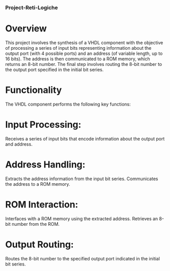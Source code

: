 ### Project-Reti-Logiche

# Overview<br>
This project involves the synthesis of a VHDL component with the objective of processing a series of input bits representing information about the output port (with 4 possible ports) and an address (of variable length, up to 16 bits). The address is then communicated to a ROM memory, which returns an 8-bit number. The final step involves routing the 8-bit number to the output port specified in the initial bit series.

# Functionality<br>
The VHDL component performs the following key functions:<br>

# Input Processing:<br>
Receives a series of input bits that encode information about the output port and address.
# Address Handling:<br>
Extracts the address information from the input bit series.
Communicates the address to a ROM memory.
# ROM Interaction:<br>
Interfaces with a ROM memory using the extracted address.
Retrieves an 8-bit number from the ROM.
# Output Routing:<br>
Routes the 8-bit number to the specified output port indicated in the initial bit series.
